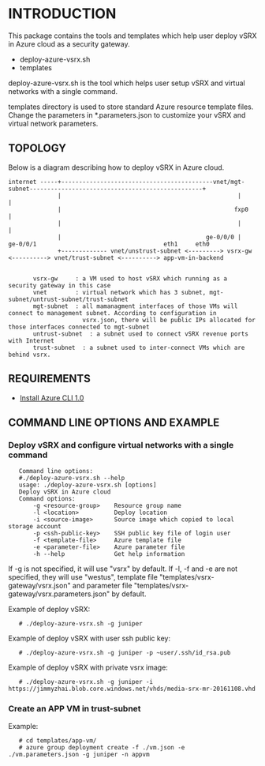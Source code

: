 INTRODUCTION
============

This package contains the tools and templates which help user deploy vSRX in Azure cloud as a security gateway.

   - deploy-azure-vsrx.sh
   - templates

   deploy-azure-vsrx.sh is the tool which helps user setup vSRX and virtual networks with a single command.

   templates directory is used to store standard Azure resource template files. Change the parameters in \*.parameters.json to customize your vSRX and virtual network parameters.



TOPOLOGY
--------

Below is a diagram describing how to deploy vSRX in Azure cloud. 

```
internet -----+-------------------------------------------vnet/mgt-subnet-------------------------------------------------+
              |                                                  |                                                        |
              |                                                 fxp0                                                      |
              |                                                  |                                                        |
              |                                         ge-0/0/0 |  ge-0/0/1                                    eth1     eth0
              +------------- vnet/unstrust-subnet <---------> vsrx-gw <----------> vnet/trust-subnet <----------> app-vm-in-backend


       vsrx-gw     : a VM used to host vSRX which running as a security gateway in this case
       vnet        : virtual network which has 3 subnet, mgt-subnet/untrust-subnet/trust-subnet
       mgt-subnet  : all mamanagment interfaces of those VMs will connect to management subnet. According to configuration in
                     vsrx.json, there will be public IPs allocated for those interfaces connected to mgt-subnet
       untrust-subnet  : a subnet used to connect vSRX revenue ports with Internet
       trust-subnet  : a subnet used to inter-connect VMs which are behind vsrx.
```

REQUIREMENTS
------------

-	[Install Azure CLI 1.0](https://docs.microsoft.com/en-us/azure/cli-install-nodejs)


COMMAND LINE OPTIONS AND EXAMPLE
--------------------------------

### Deploy vSRX and configure virtual networks with a single command

```
   Command line options:
   #./deploy-azure-vsrx.sh --help
   usage: ./deploy-azure-vsrx.sh [options]
   Deploy vSRX in Azure cloud
   Command options:
       -g <resource-group>    Resource group name
       -l <location>          Deploy location
       -i <source-image>      Source image which copied to local storage account
       -p <ssh-public-key>    SSH public key file of login user
       -f <template-file>     Azure template file
       -e <parameter-file>    Azure parameter file
       -h --help              Get help information
```

If -g is not specified, it will use "vsrx" by default. If -l, -f and -e are not specified, they will use "westus", template file "templates/vsrx-gateway/vsrx.json" and parameter file "templates/vsrx-gateway/vsrx.parameters.json" by default.

   Example of deploy vSRX:
```
   # ./deploy-azure-vsrx.sh -g juniper
```

   Example of deploy vSRX with user ssh public key:
```
   # ./deploy-azure-vsrx.sh -g juniper -p ~user/.ssh/id_rsa.pub
```

   Example of deploy vSRX with private vsrx image:
```
   # ./deploy-azure-vsrx.sh -g juniper -i https://jimmyzhai.blob.core.windows.net/vhds/media-srx-mr-20161108.vhd
```

### Create an APP VM in trust-subnet
   Example:
```
   # cd templates/app-vm/
   # azure group deployment create -f ./vm.json -e ./vm.parameters.json -g juniper -n appvm
```

